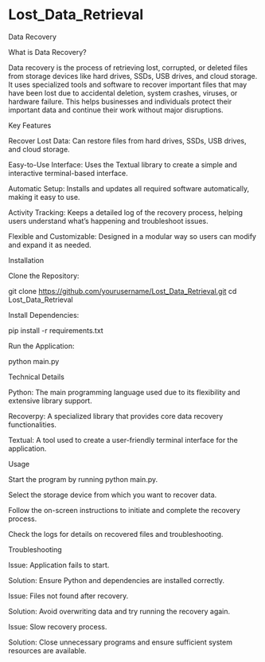# Lost_Data_Retrieval

Data Recovery

What is Data Recovery?

Data recovery is the process of retrieving lost, corrupted, or deleted files from storage devices like hard drives, SSDs, USB drives, and cloud storage. It uses specialized tools and software to recover important files that may have been lost due to accidental deletion, system crashes, viruses, or hardware failure. This helps businesses and individuals protect their important data and continue their work without major disruptions.

Key Features

Recover Lost Data: Can restore files from hard drives, SSDs, USB drives, and cloud storage.

Easy-to-Use Interface: Uses the Textual library to create a simple and interactive terminal-based interface.

Automatic Setup: Installs and updates all required software automatically, making it easy to use.

Activity Tracking: Keeps a detailed log of the recovery process, helping users understand what’s happening and troubleshoot issues.

Flexible and Customizable: Designed in a modular way so users can modify and expand it as needed.

Installation

Clone the Repository:

git clone https://github.com/yourusername/Lost_Data_Retrieval.git
cd Lost_Data_Retrieval

Install Dependencies:

pip install -r requirements.txt

Run the Application:

python main.py

Technical Details

Python: The main programming language used due to its flexibility and extensive library support.

Recoverpy: A specialized library that provides core data recovery functionalities.

Textual: A tool used to create a user-friendly terminal interface for the application.

Usage

Start the program by running python main.py.

Select the storage device from which you want to recover data.

Follow the on-screen instructions to initiate and complete the recovery process.

Check the logs for details on recovered files and troubleshooting.

Troubleshooting

Issue: Application fails to start.

Solution: Ensure Python and dependencies are installed correctly.

Issue: Files not found after recovery.

Solution: Avoid overwriting data and try running the recovery again.

Issue: Slow recovery process.

Solution: Close unnecessary programs and ensure sufficient system resources are available.
